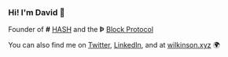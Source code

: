 ### Hi! I'm David 👋

Founder of **#** [HASH](https://github.com/hashintel) and the **Þ** [Block Protocol](https://github.com/blockprotocol)

You can also find me on [Twitter](https://twitter.com/nonparibus), [LinkedIn](https://linkedin.com/in/delta), and at [wilkinson.xyz](https://wilkinson.xyz/) 🌍 
